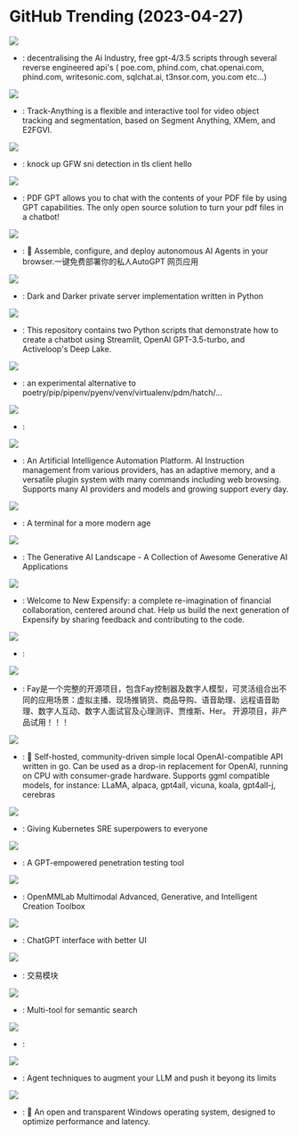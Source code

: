 # GitHub Trending (2023-04-27)

![](https://img.shields.io/badge/Python-New%204-green?style=flat-square&logo=appveyor)
- [](https://github.comundefined): decentralising the Ai Industry, free gpt-4/3.5 scripts through several reverse engineered api's ( poe.com, phind.com, chat.openai.com, phind.com, writesonic.com, sqlchat.ai, t3nsor.com, you.com etc...)

![](https://img.shields.io/badge/Python-New%20438-green?style=flat-square&logo=appveyor)
- [](https://github.comundefined): Track-Anything is a flexible and interactive tool for video object tracking and segmentation, based on Segment Anything, XMem, and E2FGVI.

![](https://img.shields.io/badge/Python-New%20134-green?style=flat-square&logo=appveyor)
- [](https://github.comundefined): knock up GFW sni detection in tls client hello

![](https://img.shields.io/badge/Python-New%20192-green?style=flat-square&logo=appveyor)
- [](https://github.comundefined): PDF GPT allows you to chat with the contents of your PDF file by using GPT capabilities. The only open source solution to turn your pdf files in a chatbot!

![](https://img.shields.io/badge/TypeScript-New%20127-green?style=flat-square&logo=appveyor)
- [](https://github.comundefined): 🤖 Assemble, configure, and deploy autonomous AI Agents in your browser.一键免费部署你的私人AutoGPT 网页应用

![](https://img.shields.io/badge/Python-New%2071-green?style=flat-square&logo=appveyor)
- [](https://github.comundefined): Dark and Darker private server implementation written in Python

![](https://img.shields.io/badge/Python-New%2043-green?style=flat-square&logo=appveyor)
- [](https://github.comundefined): This repository contains two Python scripts that demonstrate how to create a chatbot using Streamlit, OpenAI GPT-3.5-turbo, and Activeloop's Deep Lake.

![](https://img.shields.io/badge/Rust-New%20751-green?style=flat-square&logo=appveyor)
- [](https://github.comundefined): an experimental alternative to poetry/pip/pipenv/pyenv/venv/virtualenv/pdm/hatch/…

![](https://img.shields.io/badge/TypeScript-New%2065-green?style=flat-square&logo=appveyor)
- [](https://github.comundefined): 

![](https://img.shields.io/badge/Python-New%20226-green?style=flat-square&logo=appveyor)
- [](https://github.comundefined): An Artificial Intelligence Automation Platform. AI Instruction management from various providers, has an adaptive memory, and a versatile plugin system with many commands including web browsing. Supports many AI providers and models and growing support every day.

![](https://img.shields.io/badge/TypeScript-New%20312-green?style=flat-square&logo=appveyor)
- [](https://github.comundefined): A terminal for a more modern age

![](https://img.shields.io/badge/none-New%2061-green?style=flat-square&logo=appveyor)
- [](https://github.comundefined): The Generative AI Landscape - A Collection of Awesome Generative AI Applications

![](https://img.shields.io/badge/JavaScript-New%2010-green?style=flat-square&logo=appveyor)
- [](https://github.comundefined): Welcome to New Expensify: a complete re-imagination of financial collaboration, centered around chat. Help us build the next generation of Expensify by sharing feedback and contributing to the code.

![](https://img.shields.io/badge/Python-New%2012-green?style=flat-square&logo=appveyor)
- [](https://github.comundefined): 

![](https://img.shields.io/badge/JavaScript-New%2086-green?style=flat-square&logo=appveyor)
- [](https://github.comundefined): Fay是一个完整的开源项目，包含Fay控制器及数字人模型，可灵活组合出不同的应用场景：虚拟主播、现场推销货、商品导购、语音助理、远程语音助理、数字人互动、数字人面试官及心理测评、贾维斯、Her。 开源项目，非产品试用！！！

![](https://img.shields.io/badge/Go-New%2097-green?style=flat-square&logo=appveyor)
- [](https://github.comundefined): 🤖 Self-hosted, community-driven simple local OpenAI-compatible API written in go. Can be used as a drop-in replacement for OpenAI, running on CPU with consumer-grade hardware. Supports ggml compatible models, for instance: LLaMA, alpaca, gpt4all, vicuna, koala, gpt4all-j, cerebras

![](https://img.shields.io/badge/Go-New%2038-green?style=flat-square&logo=appveyor)
- [](https://github.comundefined): Giving Kubernetes SRE superpowers to everyone

![](https://img.shields.io/badge/Python-New%20389-green?style=flat-square&logo=appveyor)
- [](https://github.comundefined): A GPT-empowered penetration testing tool

![](https://img.shields.io/badge/Python-New%2049-green?style=flat-square&logo=appveyor)
- [](https://github.comundefined): OpenMMLab Multimodal Advanced, Generative, and Intelligent Creation Toolbox

![](https://img.shields.io/badge/Python-New%20183-green?style=flat-square&logo=appveyor)
- [](https://github.comundefined): ChatGPT interface with better UI

![](https://img.shields.io/badge/Python-New%20158-green?style=flat-square&logo=appveyor)
- [](https://github.comundefined): 交易模块

![](https://img.shields.io/badge/Python-New%20135-green?style=flat-square&logo=appveyor)
- [](https://github.comundefined): Multi-tool for semantic search

![](https://img.shields.io/badge/none-New%2013-green?style=flat-square&logo=appveyor)
- [](https://github.comundefined): 

![](https://img.shields.io/badge/Python-New%2029-green?style=flat-square&logo=appveyor)
- [](https://github.comundefined): Agent techniques to augment your LLM and push it beyong its limits

![](https://img.shields.io/badge/Batchfile-New%20160-green?style=flat-square&logo=appveyor)
- [](https://github.comundefined): 🚀 An open and transparent Windows operating system, designed to optimize performance and latency.

